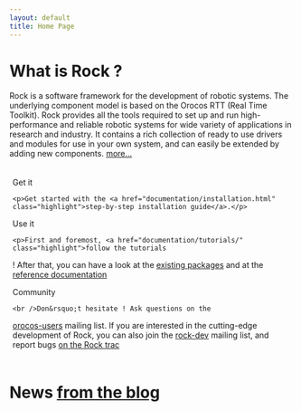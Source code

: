 ```yaml
---
layout: default
title: Home Page
---
```

<div class="content2">
<div class="content2-container line-box">
<div class="content2-container-1col">
<h1>What is Rock ?</h1>

<p>Rock is a software framework for the development of robotic systems. The
underlying component model is based on the Orocos RTT (Real Time Toolkit). Rock
provides all the tools required to set up and run high-performance and reliable
robotic systems for wide variety of applications in research and industry. It
contains a rich collection of ready to use drivers and modules for use in your
own system, and can easily be extended by adding new components.
<a href="documentation/about/index.html">more&hellip;</a> </p>

<div class="content2-container bg-blue01 align-center" style="padding: .4em;">
  <div class="content2-container-3col-left">
    <p class="content-title-noshade-size3">Get it</p>

    <p>Get started with the <a href="documentation/installation.html" class="highlight">step-by-step installation guide</a>.</p>
  </div>

  <div class="content2-container-3col-middle">
    <p class="content-title-noshade-size3">Use it</p>

    <p>First and foremost, <a href="documentation/tutorials/" class="highlight">follow the tutorials
!</a> After that,
you can have a look at the <a href="package_directory.html">existing packages</a> and at the <a href="documentation/">reference documentation</a></p>
  </div>

  <div class="content2-container-3col-right">
    <p class="content-title-noshade-size3">Community</p>

    <br />Don&rsquo;t hesitate ! Ask questions on the
<a href="http://lists.mech.kuleuven.be/mailman/listinfo/orocos-users" class="highlight">orocos-users</a>
mailing list. If you are interested in the cutting-edge development of Rock, you
can also join the
<a href="http://www.dfki.de/mailman/cgi-bin/listinfo/rock-dev" class="highlight">rock-dev</a> mailing list,
and report bugs <a href="http://rock.opendfki.de">on the Rock trac</a><br />
  </div>
</div>

<h1>News <a href="http://blog.rock-robotics.org">from the blog</a>
    <!--<div style="float: right; font-size: 60%;"><em><a
    href="http://feedburner.google.com/fb/a/mailverify?uri=rock-robotics/MMgF&amp;loc=en_US">subscribe</a></em></div>-->
</h1>

<script type="text/javascript" src="http://rock-robotics.tumblr.com/js"></script\>


</div>
</div>
</div>
